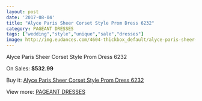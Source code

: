 ```yaml
---
layout: post
date: '2017-08-04'
title: "Alyce Paris Sheer Corset Style Prom Dress 6232"
category: PAGEANT DRESSES
tags: ["wedding","style","unique","sale","dresses"]
image: http://img.eudances.com/4604-thickbox_default/alyce-paris-sheer-corset-style-prom-dress-6232.jpg
---
```

Alyce Paris Sheer Corset Style Prom Dress 6232

On Sales: **$532.99**
<a href="https://www.eudances.com/en/pageant-dresses/1546-alyce-paris-sheer-corset-style-prom-dress-6232.html"><amp-img layout="responsive" width="600" height="600" src="//img.eudances.com/4604-thickbox_default/alyce-paris-sheer-corset-style-prom-dress-6232.jpg" alt="Alyce Paris Sheer Corset Style Prom Dress 6232 0" /></a>
<a href="https://www.eudances.com/en/pageant-dresses/1546-alyce-paris-sheer-corset-style-prom-dress-6232.html"><amp-img layout="responsive" width="600" height="600" src="//img.eudances.com/4605-thickbox_default/alyce-paris-sheer-corset-style-prom-dress-6232.jpg" alt="Alyce Paris Sheer Corset Style Prom Dress 6232 1" /></a>

Buy it: [Alyce Paris Sheer Corset Style Prom Dress 6232](https://www.eudances.com/en/pageant-dresses/1546-alyce-paris-sheer-corset-style-prom-dress-6232.html "Alyce Paris Sheer Corset Style Prom Dress 6232")

View more: [PAGEANT DRESSES](https://www.eudances.com/en/16-pageant-dresses "PAGEANT DRESSES")